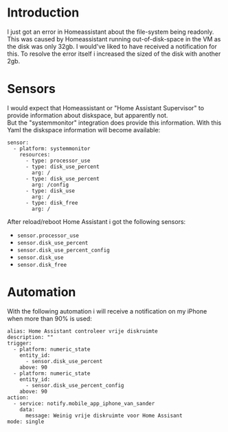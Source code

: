# Introduction
I just got an error in Homeassistant about the file-system being readonly. This was caused by Homeassistant running out-of-disk-space in the VM as the disk was only 32gb. I would've liked to have received a notification for this. To resolve the error itself i increased the sized of the disk with another 2gb.

# Sensors
I would expect that Homeassistant or "Home Assistant Supervisor" to provide information about diskspace, but apparently not.  
But the "systemmonitor" integration does provide this information. With this Yaml the diskspace information will become available:
```
sensor:
  - platform: systemmonitor
    resources:
      - type: processor_use
      - type: disk_use_percent
        arg: /
      - type: disk_use_percent
        arg: /config
      - type: disk_use
        arg: /
      - type: disk_free
        arg: /
```
After reload/reboot Home Assistant i got the following sensors:
* `sensor.processor_use`
* `sensor.disk_use_percent`
* `sensor.disk_use_percent_config`
* `sensor.disk_use`
* `sensor.disk_free`


# Automation
With the following automation i will receive a notification on my iPhone when more than 90% is used:
```
alias: Home Assistant controleer vrije diskruimte
description: ""
trigger:
  - platform: numeric_state
    entity_id:
      - sensor.disk_use_percent
    above: 90
  - platform: numeric_state
    entity_id:
      - sensor.disk_use_percent_config
    above: 90
action:
  - service: notify.mobile_app_iphone_van_sander
    data:
      message: Weinig vrije diskruimte voor Home Assisant
mode: single
```
